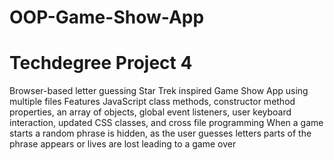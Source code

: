# OOP-Game-Show-App
# Techdegree Project 4
Browser-based letter guessing Star Trek inspired Game Show App using multiple files
Features JavaScript class methods, constructor method properties, an array of objects, global event listeners, user keyboard interaction, updated CSS classes, and cross file programming
When a game starts a random phrase is hidden, as the user guesses letters parts of the phrase appears or lives are lost leading to a game over
